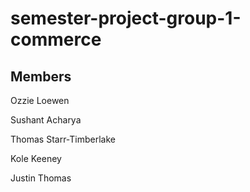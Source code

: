 # semester-project-group-1-commerce

## Members
Ozzie Loewen

Sushant Acharya

Thomas Starr-Timberlake

Kole Keeney

Justin Thomas

